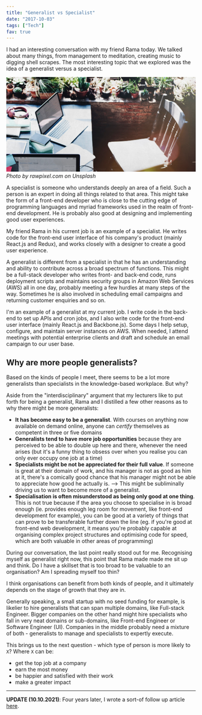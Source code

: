 ```yaml
---
title: "Generalist vs Specialist"
date: "2017-10-03"
tags: ["Tech"]
fav: true
---
```


I had an interesting conversation with my friend Rama today. We talked about many things, from management to meditation, creating music to digging shell scrapes. The most interesting topic that we explored was the idea of a generalist versus a specialist.

![table with laptops and an empty chair](images/table-with-laptops-and-an-empty-chair.jpg)
*Photo by rawpixel.com on Unsplash*

A specialist is someone who understands deeply an area of a field. Such a person is an expert in doing all things related to that area. This might take the form of a front-end developer who is close to the cutting edge of programming languages and myriad frameworks used in the realm of front-end development. He is probably also good at designing and implementing good user experiences.

My friend Rama in his current job is an example of a specialist. He writes code for the front-end user interface of his company's product (mainly React.js and Redux), and works closely with a designer to create a good user experience.

A generalist is different from a specialist in that he has an understanding and ability to contribute across a broad spectrum of functions. This might be a full-stack developer who writes front- and back-end code, runs deployment scripts and maintains security groups in Amazon Web Services (AWS) all in one day, probably meeting a few hurdles at many steps of the way. Sometimes he is also involved in scheduling email campaigns and returning customer enquiries and so on.

I'm an example of a generalist at my current job. I write code in the back-end to set up APIs and cron jobs, and I also write code for the front-end user interface (mainly React.js and Backbone.js). Some days I help setup, configure, and maintain server instances on AWS. When needed, I attend meetings with potential enterprise clients and draft and schedule an email campaign to our user base.

## Why are more people generalists?

Based on the kinds of people I meet, there seems to be a lot more generalists than specialists in the knowledge-based workplace. But why?

Aside from the "interdisciplinary" argument that my lecturers like to put forth for being a generalist, Rama and I distilled a few other reasons as to why there might be more generalists:

- **It has become easy to be a generalist**. With courses on anything now available on demand online, anyone can _certify_ themselves as competent in three or five domains
- **Generalists tend to have more job opportunities** because they are perceived to be able to double up here and there, whenever the need arises (but it's a funny thing to obsess over when you realise you can only ever occupy one job at a time)
- **Specialists might be not be appreciated for their full value**. If someone is great at their domain of work, and his manager is not as good as him at it, there's a comically good chance that his manager might not be able to appreciate how good he actually is. --> This might be subliminally driving us to want to become more of a generalist.
- **Specialisation is often misunderstood as being only good at one thing**. This is not true because if the area you choose to specialise in is broad enough (ie. provides enough leg room for movement, like front-end development for example), you can be good at a variety of things that can prove to be transferable further down the line (eg. if you're good at front-end web development, it means you're probably capable at organising complex project structures and optimising code for speed, which are both valuable in other areas of programming)

During our conversation, the last point really stood out for me. Recognising myself as generalist right now, this point that Rama made made me sit up and think. Do I have a skillset that is too broad to be valuable to an organisation? Am I spreading myself too thin?

I think organisations can benefit from both kinds of people, and it ultimately depends on the stage of growth that they are in.

Generally speaking, a small startup with no seed funding for example, is likelier to hire generalists that can span multiple domains, like Full-stack Engineer. Bigger companies on the other hand might hire specialists who fall in very neat domains or sub-domains, like Front-end Engineer or Software Engineer (UI). Companies in the middle probably need a mixture of both - generalists to manage and specialists to expertly execute.

This brings us to the next question - which type of person is more likely to `X`? Where `X` can be:

- get the top job at a company
- earn the most money
- be happier and satisfied with their work
- make a greater impact

---

**UPDATE (10.10.2021)**: Four years later, I wrote a sort-of follow up article [here](/2021-10-10-specialist-or-generalist/).